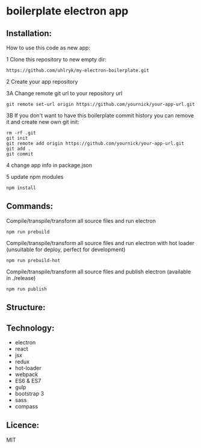 # boilerplate electron app

## Installation:

How to use this code as new app:

1 Clone this repository to new empty dir:

    https://github.com/uhlryk/my-electron-boilerplate.git

2 Create your app repository

3A Change remote git url to your repository url

    git remote set-url origin https://github.com/yournick/your-app-url.git
    
3B If you don't want to have this boilerplate commit history you can remove it and create new own git init:

    rm -rf .git
    git init
    git remote add origin https://github.com/yournick/your-app-url.git
    git add .
    git commit

4 change app info in package.json 

5 update npm modules

    npm install

## Commands:

Compile/transpile/transform all source files and run electron

    npm run prebuild
Compile/transpile/transform all source files and run electron with hot loader (unsuitable for deploy, perfect for development)

    npm run prebuild-hot

Compile/transpile/transform all source files and publish electron (available in ./release)

    npm run publish
    
## Structure:


## Technology:

  * electron
  * react
  * jsx
  * redux
  * hot-loader
  * webpack
  * ES6 & ES7
  * gulp
  * bootstrap 3
  * sass
  * compass

## Licence:

MIT
